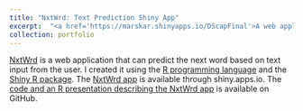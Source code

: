 ```yaml
---
title: "NxtWrd: Text Prediction Shiny App"
excerpt:  "<a href='https://marskar.shinyapps.io/DScapFinal'>A web application that can predict the next word based on text input from the user<br/><img src='/images/nxtwrd.png'></a>"
collection: portfolio
---
```

[NxtWrd](https://marskar.shinyapps.io/DScapFinal) is a web application that can predict the next word based on text input from the user. I created it using the [R programming language](https://www.r-project.org) and the [Shiny R package](https://shiny.rstudio.com/).
The [NxtWrd app](https://marskar.shinyapps.io/DScapFinal/) is available through shiny.apps.io. The [code and an R presentation describing the NxtWrd app](https://github.com/marskar/DScapFinal) is available on GitHub.
